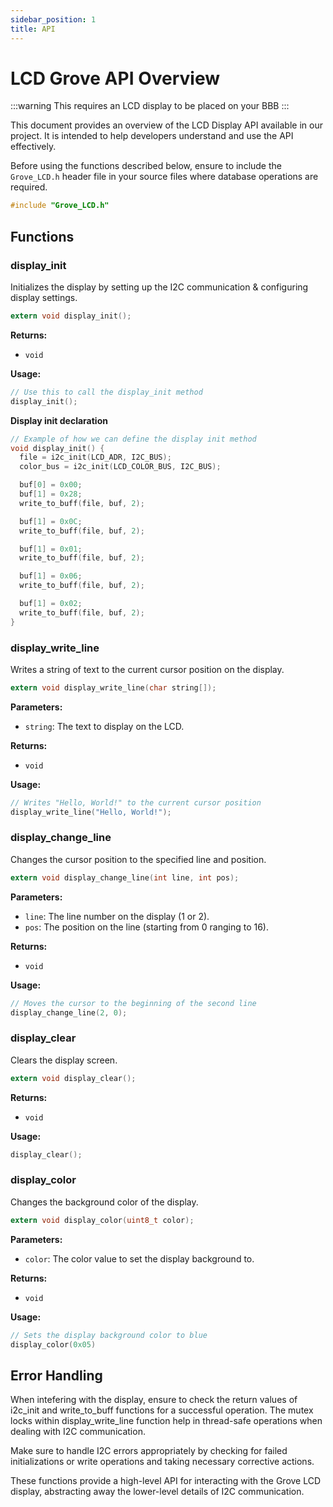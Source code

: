 ```yaml
---
sidebar_position: 1
title: API
---
```


# LCD Grove API Overview

:::warning
This requires an LCD display to be placed on your BBB
:::

This document provides an overview of the LCD Display API available in our project. It is intended to help developers understand and use the API effectively.

Before using the functions described below, ensure to include the `Grove_LCD.h` header file in your source files where database operations are required.

```c
#include "Grove_LCD.h"
```

## Functions


### display_init

Initializes the display by setting up the I2C communication & configuring display settings.

```C
extern void display_init();
```

**Returns:**

- `void`

**Usage:**
```C
// Use this to call the display_init method
display_init();
```

**Display init declaration**

```C
// Example of how we can define the display init method
void display_init() {
  file = i2c_init(LCD_ADR, I2C_BUS);
  color_bus = i2c_init(LCD_COLOR_BUS, I2C_BUS);

  buf[0] = 0x00;
  buf[1] = 0x28;
  write_to_buff(file, buf, 2);

  buf[1] = 0x0C;
  write_to_buff(file, buf, 2);

  buf[1] = 0x01;
  write_to_buff(file, buf, 2);

  buf[1] = 0x06;
  write_to_buff(file, buf, 2);

  buf[1] = 0x02;
  write_to_buff(file, buf, 2);
}
```

### display_write_line
Writes a string of text to the current cursor position on the display.

```C
extern void display_write_line(char string[]);
```

**Parameters:**
- `string`: The text to display on the LCD.

**Returns:**

- `void`

**Usage:**
```C
// Writes "Hello, World!" to the current cursor position
display_write_line("Hello, World!");
```

### display_change_line
Changes the cursor position to the specified line and position.

```C
extern void display_change_line(int line, int pos);
```

**Parameters:**
- `line`: The line number on the display (1 or 2).
- `pos`: The position on the line (starting from 0 ranging to 16).

**Returns:**

- `void`

**Usage:**
```C
// Moves the cursor to the beginning of the second line
display_change_line(2, 0);
```

### display_clear

Clears the display screen.

```C
extern void display_clear();
```

**Returns:**

- `void`

**Usage:**
```C
display_clear();
```


### display_color
Changes the background color of the display.

```C
extern void display_color(uint8_t color);
```

**Parameters:**
- `color`: The color value to set the display background to.

**Returns:**

- `void`

**Usage:**
```C
// Sets the display background color to blue
display_color(0x05)
```

## Error Handling

When intefering with the display, ensure to check the return values of i2c_init and write_to_buff functions for a successful operation. The mutex locks within display_write_line function help in thread-safe operations when dealing with I2C communication.

Make sure to handle I2C errors appropriately by checking for failed initializations or write operations and taking necessary corrective actions.

These functions provide a high-level API for interacting with the Grove LCD display, abstracting away the lower-level details of I2C communication.
